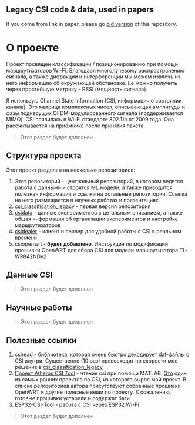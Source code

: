 ## Legacy CSI code & data, used in papers
If you come from link in paper, please go [old version](https://github.com/maksimio/csi_classification_legacy) of this repository.

# О проекте
Проект посвящен классификации / позиционированию при помощи маршрутизаторов Wi-Fi. Благодаря многолучевому распространению сигнала, а также дифракции и интерференции мы можем извлечь из него информацию об окружающей обстановке. Ее можно получить через простейшую метрику - RSSI (мощность сигнала).

Я использую Channel State Information (CSI, информация о состоянии канала). Это матрица комплексных чисел, описывающая амплитуды и фазы поднесущих OFDM-модулированного сигнала (поддерживается MIMO). CSI появилась в Wi-Fi стандарте 802.11n от 2009 года. Она рассчитывается на приемнике после принятия пакета.

> Этот раздел будет дополнен

## Структура проекта
Этот проект разделен на несколько репозиториев:
1. Этот репозиторий - центральный репозиторий, в котором ведется работа с данными и строятся ML модели, а также приводится полезная информация и ссылки на остальные репозитории. Ссылка на него размещается в научных работах и презентациях
2. [csi_classification_legacy](https://github.com/maksimio/csi_classification_legacy) - первая версия репозитория
3. [csidata](https://github.com/maksimio/csidata) - данные экспериментов с детальным описанием, а также общая информация об организации экспериментов и настройке маршрутизаторов
4. [csidealer](https://github.com/maksimio/csidealer) - клиент и сервер для удобной работы с CSI в реальном времени
5. csiopenwrt - __будет добавлено__. Инструкция по модификации прошивки OpenWRT для сбора CSI для модели маршрутизатора TL-WR842NDv2

## Данные CSI
> Этот раздел будет дополнен

## Научные работы
> Этот раздел будет дополнен

## Полезные ссылки
1. [csiread](https://github.com/citysu/csiread) - библиотека, которая очень быстро декодирует dat-файлы с CSI внутри. Существенно (10 раз) превосходит по скорости мое решение в [csi_classification_legacy](https://github.com/maksimio/csi_classification_legacy)
2. [Проект Atheros CSI Tool](https://github.com/xieyaxiongfly/Atheros-CSI-Tool-UserSpace-APP) - чтение csi при помощи MATLAB. [Это](https://wands.sg/research/wifi/AtherosCSI/) один из самых ранних проектов по CSI, из которого вырос мой проект. В списке репозиториев автора присутствуют собранные прошивки OpenWRT и другие полезные вещи по проекту. К сожалению, готовые прошивки устарели и содержат баги
3.  [ESP32-CSI-Tool](https://github.com/StevenMHernandez/ESP32-CSI-Tool) - работа с CSI через ESP32 Wi-Fi

> Этот раздел будет дополнен
